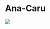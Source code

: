 # Ana-Caru

<a href="https://github.com/Ana-Caru/Prova_TPA.git"><img src="Prova_TPA.png" class="media-object  img-responsive img-thumbnail" target="_blank"></a>
